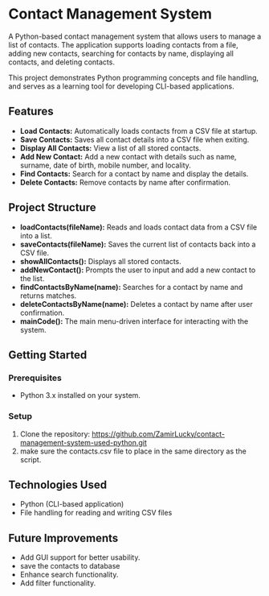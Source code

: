 # Contact Management System
A Python-based contact management system that allows users to manage a list of contacts. The application supports loading contacts from a file, adding new contacts, searching for contacts by name, displaying all contacts, and deleting contacts.

This project demonstrates Python programming concepts and file handling, and serves as a learning tool for developing CLI-based applications.

## Features
- **Load Contacts:** Automatically loads contacts from a CSV file at startup.
- **Save Contacts:** Saves all contact details into a CSV file when exiting.
- **Display All Contacts:** View a list of all stored contacts.
- **Add New Contact:** Add a new contact with details such as name, surname, date of birth, mobile number, and locality.
- **Find Contacts:** Search for a contact by name and display the details.
- **Delete Contacts:** Remove contacts by name after confirmation.

## Project Structure
- **loadContacts(fileName):** Reads and loads contact data from a CSV file into a list.
- **saveContacts(fileName):** Saves the current list of contacts back into a CSV file.
- **showAllContacts():** Displays all stored contacts.
- **addNewContact():** Prompts the user to input and add a new contact to the list.
- **findContactsByName(name):** Searches for a contact by name and returns matches.
- **deleteContactsByName(name):** Deletes a contact by name after user confirmation.
- **mainCode():** The main menu-driven interface for interacting with the system.

## Getting Started
### Prerequisites
- Python 3.x installed on your system.
### Setup
1. Clone the repository:
   https://github.com/ZamirLucky/contact-management-system-used-python.git
2. make sure the contacts.csv file to place in the same directory as the script.

## Technologies Used
- Python (CLI-based application)
- File handling for reading and writing CSV files

## Future Improvements
- Add GUI support for better usability.
- save the contacts to database
- Enhance search functionality.
- Add filter functionality. 


